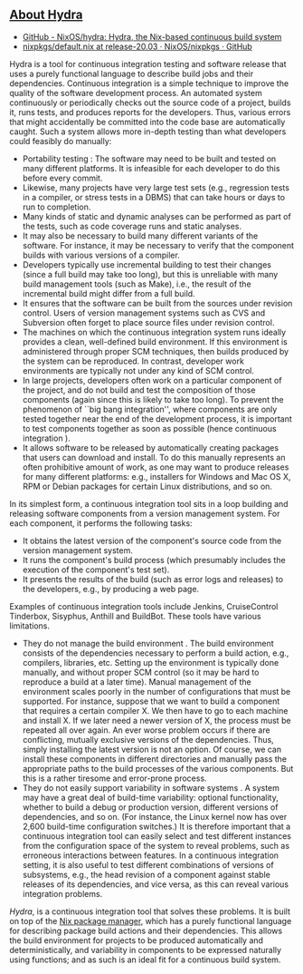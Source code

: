 ## [About Hydra](https://hydra.nixos.org/build/158658903/download/1/hydra/#about-hydra)

- [GitHub - NixOS/hydra: Hydra, the Nix-based continuous build system](https://github.com/NixOS/hydra)
- [nixpkgs/default.nix at release-20.03 · NixOS/nixpkgs · GitHub](https://github.com/NixOS/nixpkgs/blob/release-20.03/nixos/modules/services/continuous-integration/hydra/default.nix)

Hydra is a tool for continuous integration testing and software release that uses a purely functional language to describe build jobs and their dependencies. Continuous integration is a simple technique to improve the quality of the software development process. An automated system continuously or periodically checks out the source code of a project, builds it, runs tests, and produces reports for the developers. Thus, various errors that might accidentally be committed into the code base are automatically caught. Such a system allows more in-depth testing than what developers could feasibly do manually:

-   Portability testing : The software may need to be built and tested on many different platforms. It is infeasible for each developer to do this before every commit.
-   Likewise, many projects have very large test sets (e.g., regression tests in a compiler, or stress tests in a DBMS) that can take hours or days to run to completion.
-   Many kinds of static and dynamic analyses can be performed as part of the tests, such as code coverage runs and static analyses.
-   It may also be necessary to build many different variants of the software. For instance, it may be necessary to verify that the component builds with various versions of a compiler.
-   Developers typically use incremental building to test their changes (since a full build may take too long), but this is unreliable with many build management tools (such as Make), i.e., the result of the incremental build might differ from a full build.
-   It ensures that the software can be built from the sources under revision control. Users of version management systems such as CVS and Subversion often forget to place source files under revision control.
-   The machines on which the continuous integration system runs ideally provides a clean, well-defined build environment. If this environment is administered through proper SCM techniques, then builds produced by the system can be reproduced. In contrast, developer work environments are typically not under any kind of SCM control.
-   In large projects, developers often work on a particular component of the project, and do not build and test the composition of those components (again since this is likely to take too long). To prevent the phenomenon of ``big bang integration'', where components are only tested together near the end of the development process, it is important to test components together as soon as possible (hence continuous integration ).
-   It allows software to be released by automatically creating packages that users can download and install. To do this manually represents an often prohibitive amount of work, as one may want to produce releases for many different platforms: e.g., installers for Windows and Mac OS X, RPM or Debian packages for certain Linux distributions, and so on.

In its simplest form, a continuous integration tool sits in a loop building and releasing software components from a version management system. For each component, it performs the following tasks:

-   It obtains the latest version of the component's source code from the version management system.
-   It runs the component's build process (which presumably includes the execution of the component's test set).
-   It presents the results of the build (such as error logs and releases) to the developers, e.g., by producing a web page.

Examples of continuous integration tools include Jenkins, CruiseControl Tinderbox, Sisyphus, Anthill and BuildBot. These tools have various limitations.

-   They do not manage the build environment . The build environment consists of the dependencies necessary to perform a build action, e.g., compilers, libraries, etc. Setting up the environment is typically done manually, and without proper SCM control (so it may be hard to reproduce a build at a later time). Manual management of the environment scales poorly in the number of configurations that must be supported. For instance, suppose that we want to build a component that requires a certain compiler X. We then have to go to each machine and install X. If we later need a newer version of X, the process must be repeated all over again. An ever worse problem occurs if there are conflicting, mutually exclusive versions of the dependencies. Thus, simply installing the latest version is not an option. Of course, we can install these components in different directories and manually pass the appropriate paths to the build processes of the various components. But this is a rather tiresome and error-prone process.
-   They do not easily support variability in software systems . A system may have a great deal of build-time variability: optional functionality, whether to build a debug or production version, different versions of dependencies, and so on. (For instance, the Linux kernel now has over 2,600 build-time configuration switches.) It is therefore important that a continuous integration tool can easily select and test different instances from the configuration space of the system to reveal problems, such as erroneous interactions between features. In a continuous integration setting, it is also useful to test different combinations of versions of subsystems, e.g., the head revision of a component against stable releases of its dependencies, and vice versa, as this can reveal various integration problems.

_Hydra_, is a continuous integration tool that solves these problems. It is built on top of the [Nix package manager](http://nixos.org/nix/), which has a purely functional language for describing package build actions and their dependencies. This allows the build environment for projects to be produced automatically and deterministically, and variability in components to be expressed naturally using functions; and as such is an ideal fit for a continuous build system.

